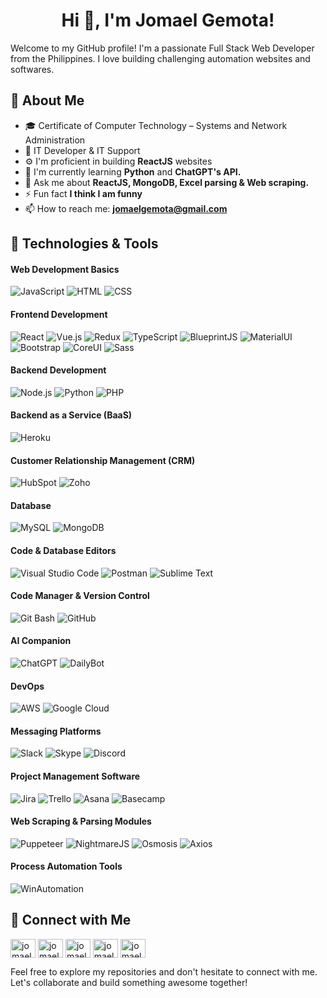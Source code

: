 <!--
  <div align="center">
    <img src="https://media.giphy.com/media/dWesBcTLavkZuG35MI/giphy.gif" width="600" height="300"/>
  </div>
!-->

<h1 align="center">Hi 👋, I'm Jomael Gemota!</h1>
Welcome to my GitHub profile! I'm a passionate Full Stack Web Developer from the Philippines. I love building challenging automation websites and softwares.

## 🚀 About Me
- 🎓 Certificate of Computer Technology – Systems and Network Administration
- 💼 IT Developer & IT Support
- ⚙️ I'm proficient in building **ReactJS** websites
- 🌱 I'm currently learning **Python** and **ChatGPT's API.**
- 💬 Ask me about **ReactJS, MongoDB, Excel parsing & Web scraping.**
- ⚡ Fun fact **I think I am funny**
- 📫 How to reach me: **jomaelgemota@gmail.com**

## 🔧 Technologies & Tools
#### Web Development Basics
![JavaScript](https://img.shields.io/badge/-JavaScript-F7DF1E?style=flat-square&logo=javascript&logoColor=black)
![HTML](https://img.shields.io/badge/-HTML5-E34F26?style=flat-square&logo=html5&logoColor=white)
![CSS](https://img.shields.io/badge/-CSS3-1572B6?style=flat-square&logo=css3&logoColor=white)

#### Frontend Development
![React](https://img.shields.io/badge/-React-61DAFB?style=flat-square&logo=react&logoColor=black)
![Vue.js](https://img.shields.io/badge/-Vue.js-4FC08D?style=flat-square&logo=vue.js&logoColor=white)
![Redux](https://img.shields.io/badge/-Redux-764ABC?style=flat-square&logo=redux&logoColor=white)
![TypeScript](https://img.shields.io/badge/-TypeScript-007ACC?style=flat-square&logo=typescript&logoColor=white)
![BlueprintJS](https://img.shields.io/badge/-BlueprintJS-007BFF?style=flat-square&logo=blueprint&logoColor=white)
![MaterialUI](https://img.shields.io/badge/-Material_UI-0081CB?style=flat-square&logo=material-ui&logoColor=white)
![Bootstrap](https://img.shields.io/badge/-Bootstrap-7952B3?style=flat-square&logo=bootstrap&logoColor=white)
![CoreUI](https://img.shields.io/badge/-CoreUI-1A8FBF?style=flat-square&logo=coreui&logoColor=white)
![Sass](https://img.shields.io/badge/-Sass-CC6699?style=flat-square&logo=sass&logoColor=white)

#### Backend Development
![Node.js](https://img.shields.io/badge/-Node.js-339933?style=flat-square&logo=node.js&logoColor=white)
![Python](https://img.shields.io/badge/-Python-3776AB?style=flat-square&logo=python&logoColor=white)
![PHP](https://img.shields.io/badge/-PHP-777BB4?style=flat-square&logo=php&logoColor=white)

#### Backend as a Service (BaaS)
![Heroku](https://img.shields.io/badge/-Heroku-430098?style=flat-square&logo=heroku&logoColor=white)

#### Customer Relationship Management (CRM)
![HubSpot](https://img.shields.io/badge/-HubSpot-FF7A59?style=flat-square&logo=hubspot&logoColor=white)
![Zoho](https://img.shields.io/badge/-Zoho-FF0000?style=flat-square&logo=zoho&logoColor=white)

#### Database
![MySQL](https://img.shields.io/badge/-MySQL-4479A1?style=flat-square&logo=mysql&logoColor=white)
![MongoDB](https://img.shields.io/badge/-MongoDB-47A248?style=flat-square&logo=mongodb&logoColor=white)

#### Code & Database Editors
![Visual Studio Code](https://img.shields.io/badge/-Visual_Studio_Code-007ACC?style=flat-square&logo=visual-studio-code&logoColor=white)
![Postman](https://img.shields.io/badge/-Postman-FF6C37?style=flat-square&logo=postman&logoColor=white)
![Sublime Text](https://img.shields.io/badge/-Sublime_Text-FF9800?style=flat-square&logo=sublime-text&logoColor=white)

#### Code Manager & Version Control
![Git Bash](https://img.shields.io/badge/-Git_Bash-F05032?style=flat-square&logo=git&logoColor=white)
![GitHub](https://img.shields.io/badge/-GitHub-181717?style=flat-square&logo=github&logoColor=white)

#### AI Companion
![ChatGPT](https://img.shields.io/badge/-ChatGPT-4285F4?style=flat-square&logo=google&logoColor=white)
![DailyBot](https://img.shields.io/badge/-DailyBot-0088FF?style=flat-square&logo=dailybot&logoColor=white)

#### DevOps
![AWS](https://img.shields.io/badge/-AWS-232F3E?style=flat-square&logo=amazon-aws&logoColor=white)
![Google Cloud](https://img.shields.io/badge/-Google_Cloud-4285F4?style=flat-square&logo=google-cloud&logoColor=white)

#### Messaging Platforms
![Slack](https://img.shields.io/badge/-Slack-4A154B?style=flat-square&logo=slack&logoColor=white)
![Skype](https://img.shields.io/badge/-Skype-00AFF0?style=flat-square&logo=skype&logoColor=white)
![Discord](https://img.shields.io/badge/-Discord-7289DA?style=flat-square&logo=discord&logoColor=white)

#### Project Management Software
![Jira](https://img.shields.io/badge/-Jira-0052CC?style=flat-square&logo=jira&logoColor=white)
![Trello](https://img.shields.io/badge/-Trello-0079BF?style=flat-square&logo=trello&logoColor=white)
![Asana](https://img.shields.io/badge/-Asana-273347?style=flat-square&logo=asana&logoColor=white)
![Basecamp](https://img.shields.io/badge/-Basecamp-4E8DBC?style=flat-square&logo=basecamp&logoColor=white)

#### Web Scraping & Parsing Modules
![Puppeteer](https://img.shields.io/badge/-Puppeteer-40B5A4?style=flat-square&logo=puppeteer&logoColor=white)
![NightmareJS](https://img.shields.io/badge/-NightmareJS-271F30?style=flat-square&logo=electron&logoColor=white)
![Osmosis](https://img.shields.io/badge/-Osmosis-343B40?style=flat-square&logo=javascript&logoColor=white)
![Axios](https://img.shields.io/badge/-Axios-5A9A48?style=flat-square&logo=axios&logoColor=white)

#### Process Automation Tools
![WinAutomation](https://img.shields.io/badge/-WinAutomation_Console-0088FF?style=flat-square&logo=windows&logoColor=white)

## 🤝 Connect with Me
<p align="left">
  <a href="https://dev.to/jomaelgemota" target="blank"><img align="center" src="https://raw.githubusercontent.com/rahuldkjain/github-profile-readme-generator/master/src/images/icons/Social/devto.svg" alt="jomaelgemota" height="30" width="40" /></a>
  <a href="https://linkedin.com/in/jomael-m-gemota-04304410a" target="blank"><img align="center" src="https://raw.githubusercontent.com/rahuldkjain/github-profile-readme-generator/master/src/images/icons/Social/linked-in-alt.svg" alt="jomael-m-gemota-04304410a" height="30" width="40" /></a>
  <a href="https://stackoverflow.com/users/13627247/jomael-gemota" target="blank"><img align="center" src="https://raw.githubusercontent.com/rahuldkjain/github-profile-readme-generator/master/src/images/icons/Social/stack-overflow.svg" alt="jomael-gemota" height="30" width="40" /></a>
  <a href="https://codesandbox.com/jomaelgemota" target="blank"><img align="center" src="https://raw.githubusercontent.com/rahuldkjain/github-profile-readme-generator/master/src/images/icons/Social/codesandbox.svg" alt="jomaelgemota" height="30" width="40" /></a>
  <a href="https://fb.com/jomael.gemota" target="blank"><img align="center" src="https://raw.githubusercontent.com/rahuldkjain/github-profile-readme-generator/master/src/images/icons/Social/facebook.svg" alt="jomael.gemota" height="30" width="40" /></a>
</p>

Feel free to explore my repositories and don't hesitate to connect with me. Let's collaborate and build something awesome together!
